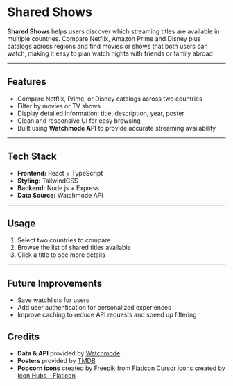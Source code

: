 # Shared Shows

**Shared Shows** helps users discover which streaming titles are available in multiple countries. Compare Netflix, Amazon Prime and Disney plus catalogs across regions and find movies or shows that both users can watch, making it easy to plan watch nights with friends or family abroad

---

## Features

- Compare Netflix, Prime, or Disney catalogs across two countries
- Filter by movies or TV shows
- Display detailed information: title, description, year, poster
- Clean and responsive UI for easy browsing
- Built using **Watchmode API** to provide accurate streaming availability

---

## Tech Stack

- **Frontend:** React + TypeScript
- **Styling:** TailwindCSS
- **Backend:** Node.js + Express
- **Data Source:** Watchmode API

---

## Usage

1. Select two countries to compare
2. Browse the list of shared titles available
3. Click a title to see more details

---

## Future Improvements

- Save watchlists for users
- Add user authentication for personalized experiences
- Improve caching to reduce API requests and speed up filtering

## Credits

- **Data & API** provided by [Watchmode](https://api.watchmode.com/)
- **Posters** provided by [TMDB](https://www.themoviedb.org/)
- **Popcorn icons** created by [Freepik](https://www.freepik.com) from [Flaticon](https://www.flaticon.com/free-icons/popcorn)
  <a href="https://www.flaticon.com/free-icons/cursor" title="cursor icons">Cursor icons created by Icon Hubs - Flaticon</a>
